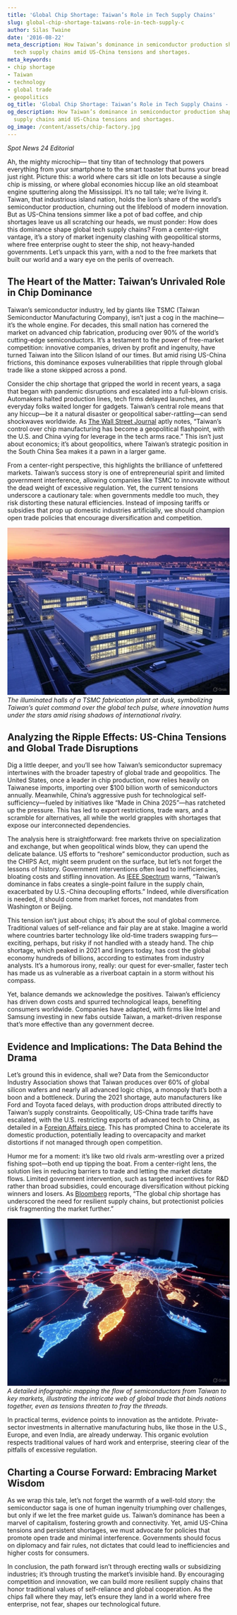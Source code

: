 ```yaml
---
title: 'Global Chip Shortage: Taiwan’s Role in Tech Supply Chains'
slug: global-chip-shortage-taiwans-role-in-tech-supply-c
author: Silas Twaine
date: '2016-08-22'
meta_description: How Taiwan’s dominance in semiconductor production shapes global
  tech supply chains amid US-China tensions and shortages.
meta_keywords:
- chip shortage
- Taiwan
- technology
- global trade
- geopolitics
og_title: 'Global Chip Shortage: Taiwan’s Role in Tech Supply Chains - Spot News 24'
og_description: How Taiwan’s dominance in semiconductor production shapes global tech
  supply chains amid US-China tensions and shortages.
og_image: /content/assets/chip-factory.jpg
---
```


*Spot News 24 Editorial*

Ah, the mighty microchip— that tiny titan of technology that powers everything from your smartphone to the smart toaster that burns your bread just right. Picture this: a world where cars sit idle on lots because a single chip is missing, or where global economies hiccup like an old steamboat engine sputtering along the Mississippi. It’s no tall tale; we’re living it. Taiwan, that industrious island nation, holds the lion’s share of the world’s semiconductor production, churning out the lifeblood of modern innovation. But as US-China tensions simmer like a pot of bad coffee, and chip shortages leave us all scratching our heads, we must ponder: How does this dominance shape global tech supply chains? From a center-right vantage, it’s a story of market ingenuity clashing with geopolitical storms, where free enterprise ought to steer the ship, not heavy-handed governments. Let’s unpack this yarn, with a nod to the free markets that built our world and a wary eye on the perils of overreach.

## The Heart of the Matter: Taiwan’s Unrivaled Role in Chip Dominance

Taiwan’s semiconductor industry, led by giants like TSMC (Taiwan Semiconductor Manufacturing Company), isn’t just a cog in the machine—it’s the whole engine. For decades, this small nation has cornered the market on advanced chip fabrication, producing over 90% of the world’s cutting-edge semiconductors. It’s a testament to the power of free-market competition: innovative companies, driven by profit and ingenuity, have turned Taiwan into the Silicon Island of our times. But amid rising US-China frictions, this dominance exposes vulnerabilities that ripple through global trade like a stone skipped across a pond.

Consider the chip shortage that gripped the world in recent years, a saga that began with pandemic disruptions and escalated into a full-blown crisis. Automakers halted production lines, tech firms delayed launches, and everyday folks waited longer for gadgets. Taiwan’s central role means that any hiccup—be it a natural disaster or geopolitical saber-rattling—can send shockwaves worldwide. As [The Wall Street Journal](https://www.wsj.com/articles/taiwan-semiconductor-dominance-risks) aptly notes, “Taiwan’s control over chip manufacturing has become a geopolitical flashpoint, with the U.S. and China vying for leverage in the tech arms race.” This isn’t just about economics; it’s about geopolitics, where Taiwan’s strategic position in the South China Sea makes it a pawn in a larger game.

From a center-right perspective, this highlights the brilliance of unfettered markets. Taiwan’s success story is one of entrepreneurial spirit and limited government interference, allowing companies like TSMC to innovate without the dead weight of excessive regulation. Yet, the current tensions underscore a cautionary tale: when governments meddle too much, they risk distorting these natural efficiencies. Instead of imposing tariffs or subsidies that prop up domestic industries artificially, we should champion open trade policies that encourage diversification and competition.

![TSMC Fab Plant at Dusk](/content/assets/tsmc-fab-dusk.jpg)  
*The illuminated halls of a TSMC fabrication plant at dusk, symbolizing Taiwan’s quiet command over the global tech pulse, where innovation hums under the stars amid rising shadows of international rivalry.*

## Analyzing the Ripple Effects: US-China Tensions and Global Trade Disruptions

Dig a little deeper, and you’ll see how Taiwan’s semiconductor supremacy intertwines with the broader tapestry of global trade and geopolitics. The United States, once a leader in chip production, now relies heavily on Taiwanese imports, importing over $100 billion worth of semiconductors annually. Meanwhile, China’s aggressive push for technological self-sufficiency—fueled by initiatives like “Made in China 2025”—has ratcheted up the pressure. This has led to export restrictions, trade wars, and a scramble for alternatives, all while the world grapples with shortages that expose our interconnected dependencies.

The analysis here is straightforward: free markets thrive on specialization and exchange, but when geopolitical winds blow, they can upend the delicate balance. US efforts to “reshore” semiconductor production, such as the CHIPS Act, might seem prudent on the surface, but let’s not forget the lessons of history. Government interventions often lead to inefficiencies, bloating costs and stifling innovation. As [IEEE Spectrum](https://spectrum.ieee.org/taiwan-chip-dominance) warns, “Taiwan’s dominance in fabs creates a single-point failure in the supply chain, exacerbated by U.S.-China decoupling efforts.” Indeed, while diversification is needed, it should come from market forces, not mandates from Washington or Beijing.

This tension isn’t just about chips; it’s about the soul of global commerce. Traditional values of self-reliance and fair play are at stake. Imagine a world where countries barter technology like old-time traders swapping furs—exciting, perhaps, but risky if not handled with a steady hand. The chip shortage, which peaked in 2021 and lingers today, has cost the global economy hundreds of billions, according to estimates from industry analysts. It’s a humorous irony, really: our quest for ever-smaller, faster tech has made us as vulnerable as a riverboat captain in a storm without his compass.

Yet, balance demands we acknowledge the positives. Taiwan’s efficiency has driven down costs and spurred technological leaps, benefiting consumers worldwide. Companies have adapted, with firms like Intel and Samsung investing in new fabs outside Taiwan, a market-driven response that’s more effective than any government decree.

## Evidence and Implications: The Data Behind the Drama

Let’s ground this in evidence, shall we? Data from the Semiconductor Industry Association shows that Taiwan produces over 60% of global silicon wafers and nearly all advanced logic chips, a monopoly that’s both a boon and a bottleneck. During the 2021 shortage, auto manufacturers like Ford and Toyota faced delays, with production drops attributed directly to Taiwan’s supply constraints. Geopolitically, US-China trade tariffs have escalated, with the U.S. restricting exports of advanced tech to China, as detailed in a [Foreign Affairs piece](https://www.foreignaffairs.com/articles/china/2022-05-10/us-china-tech-war). This has prompted China to accelerate its domestic production, potentially leading to overcapacity and market distortions if not managed through open competition.

Humor me for a moment: it’s like two old rivals arm-wrestling over a prized fishing spot—both end up tipping the boat. From a center-right lens, the solution lies in reducing barriers to trade and letting the market dictate flows. Limited government intervention, such as targeted incentives for R&D rather than broad subsidies, could encourage diversification without picking winners and losers. As [Bloomberg](https://www.bloomberg.com/news/articles/2023-01-15/taiwan-chip-shortage-global-impact) reports, “The global chip shortage has underscored the need for resilient supply chains, but protectionist policies risk fragmenting the market further.”

![Global Supply Chain Map](/content/assets/global-chip-map.jpg)  
*A detailed infographic mapping the flow of semiconductors from Taiwan to key markets, illustrating the intricate web of global trade that binds nations together, even as tensions threaten to fray the threads.*

In practical terms, evidence points to innovation as the antidote. Private-sector investments in alternative manufacturing hubs, like those in the U.S., Europe, and even India, are already underway. This organic evolution respects traditional values of hard work and enterprise, steering clear of the pitfalls of excessive regulation.

## Charting a Course Forward: Embracing Market Wisdom

As we wrap this tale, let’s not forget the warmth of a well-told story: the semiconductor saga is one of human ingenuity triumphing over challenges, but only if we let the free market guide us. Taiwan’s dominance has been a marvel of capitalism, fostering growth and connectivity. Yet, amid US-China tensions and persistent shortages, we must advocate for policies that promote open trade and minimal interference. Governments should focus on diplomacy and fair rules, not dictates that could lead to inefficiencies and higher costs for consumers.

In conclusion, the path forward isn’t through erecting walls or subsidizing industries; it’s through trusting the market’s invisible hand. By encouraging competition and innovation, we can build more resilient supply chains that honor traditional values of self-reliance and global cooperation. As the chips fall where they may, let’s ensure they land in a world where free enterprise, not fear, shapes our technological future.
